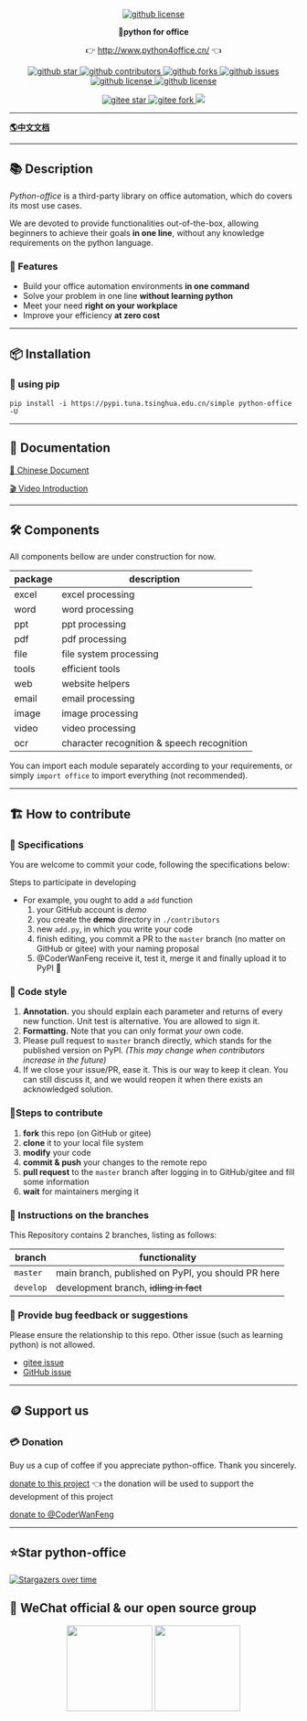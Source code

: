 <p align="center">
    <a target="_blank" href='https://github.com/CoderWanFeng/python-office'>
    <img src="http://python4office.cn/images/github-nav.jpg" alt="github license"/>
    </a>   
</p>
<p align="center">
	<strong>🍬python for office</strong>
</p>
<p align="center">
	👉 <a href="http://www.python4office.cn/">http://www.python4office.cn/</a> 👈
</p>


<p align="center" name="'github">
    <a target="_blank" href='https://github.com/CoderWanFeng/python-office'>
    <img src="https://img.shields.io/github/stars/CoderWanFeng/python-office.svg?style=social" alt="github star"/>
    </a>
    <a target="_blank" href='https://github.com/CoderWanFeng/python-office'>
    <img src="https://img.shields.io/github/contributors/CoderWanFeng/python-office" alt="github contributors"/>
    </a>
    <a target="_blank" href='https://github.com/CoderWanFeng/python-office'>
    <img src="https://img.shields.io/github/forks/CoderWanFeng/python-office" alt="github forks"/>
    </a>
    <a target="_blank" href='https://github.com/CoderWanFeng/python-office'>
    <img src="https://img.shields.io/github/issues/CoderWanFeng/python-office" alt="github issues"/>
    </a>	
    <a target="_blank" href='https://github.com/CoderWanFeng/python-office'>
    <img src="https://img.shields.io/github/issues-pr/CoderWanFeng/python-office" alt="github license"/>
    </a>
    <a target="_blank" href='https://github.com/CoderWanFeng/python-office'>
    <img src="https://img.shields.io/github/license/CoderWanFeng/python-office" alt="github license"/>
    </a>   
</p>

<p align="center" name="gitee">
	<a target="_blank" href='https://gitee.com/CoderWanFeng/python-office/'>
		<img src='https://gitee.com/CoderWanFeng/python-office/badge/star.svg?theme=dark' alt='gitee star'/>
	</a>
	<a target="_blank" href='https://github.com/CoderWanFeng/python-office'>
		<img src="https://gitee.com/CoderWanFeng/python-office/badge/fork.svg?theme=dark" alt="gitee fork"/>
	</a>
	<a href="http://www.python4office.cn/images/qq.jpg">
	<img src="https://img.shields.io/badge/QQ-163434413-orange"/></a>
</p>





-------------------------------------------------------------------------------

[**🌎中文文档**](README.md)

-------------------------------------------------------------------------------

## 📚 Description

*Python-office* is a third-party library on office automation,
which do covers its most use cases.

We are devoted to provide functionalities out-of-the-box,
allowing beginners to achieve their goals **in one line**,
without any knowledge requirements on the python language.

### 🍺 Features

- Build your office automation environments **in one command**
- Solve your problem in one line **without learning python**
- Meet your need **right on your workplace**
- Improve your efficiency **at zero cost**

-------------------------------------------------------------------------------

## 📦 Installation

### 🍊 using pip

```shell
pip install -i https://pypi.tuna.tsinghua.edu.cn/simple python-office -U
```

-------------------------------------------------------------------------------

## 📝 Documentation

[📘 Chinese Document](http://www.python4office.cn/python-office/profile/)

[🎬 Video Introduction](https://space.bilibili.com/259649365/channel/collectiondetail?sid=378950)

-------------------------------------------------------------------------------

## 🛠 Components

All components bellow are under construction for now.

| package | description                                |
|---------|--------------------------------------------|
| excel   | excel processing                           |
| word    | word processing                            |
| ppt     | ppt processing                             |
| pdf     | pdf processing                             |
| file    | file system processing                     |
| tools   | efficient tools                            |
| web     | website helpers                            |
| email   | email processing                           |
| image   | image processing                           |
| video   | video processing                           |
| ocr     | character recognition & speech recognition |

You can import each module separately according to your requirements,
or simply `import office` to import everything (not recommended).

-------------------------------------------------------------------------------

## 🏗 How to contribute

### 📐 Specifications

You are welcome to commit your code, following the specifications below:

Steps to participate in developing

- For example, you ought to add a `add` function
    1. your GitHub account is *demo*
    2. you create the **demo** directory in `./contributors`
    3. new `add.py`, in which you write your code
    4. finish editing, you commit a PR to the `master` branch (no matter on GitHub or gitee) with your naming proposal
    5. @CoderWanFeng receive it, test it, merge it and finally upload it to PyPI 🎉

### 📐 Code style

1. **Annotation.** you should explain each parameter and returns of every new function.
   Unit test is alternative. You are allowed to sign it.
2. **Formatting.** Note that you can only format *your* own code.
3. Please pull request to `master` branch directly, which stands for the published version on PyPI.
   *(This may change when contributors increase in the future)*
4. If we close your issue/PR, ease it. This is our way to keep it clean.
   You can still discuss it, and we would reopen it when there exists an acknowledged solution.

### 🧬Steps to contribute

1. **fork** this repo (on GitHub or gitee)
2. **clone** it to your local file system
3. **modify** your code
4. **commit & push** your changes to the remote repo
5. **pull request** to the `master` branch after logging in to GitHub/gitee and fill some information
6. **wait** for maintainers merging it

### 🎋 Instructions on the branches

This Repository contains 2 branches, listing as follows:

| branch    | functionality                                       |
|-----------|-----------------------------------------------------|
| `master`  | main branch, published on PyPI, you should PR here  |
| `develop` | development branch, ~~idling in fact~~              |

### 🐞 Provide bug feedback or suggestions

Please ensure the relationship to this repo.
Other issue (such as learning python) is not allowed.

- [gitee issue](https://gitee.com/CoderWanFeng/python-office/issues)
- [GitHub issue](https://github.com/CoderWanFeng/python-office/issues)

-------------------------------------------------------------------------------

## 🪙 Support us

### 💳 Donation

Buy us a cup of coffee if you appreciate python-office. Thank you sincerely.

[donate to this project](https://gitee.com/CoderWanFeng/python-office)
👈 the donation will be used to support the development of this project

[donate to @CoderWanFeng](http://python4office.cn/images/wechat-pay.jpg)


-------------------------------------------------------------------------------

## ⭐Star python-office

[![Stargazers over time](https://starchart.cc/CoderWanFeng/python-office.svg)](https://starchart.cc/CoderWanFeng/python-office)

## 📌 WeChat official & our open source group

<div align="center">
	<img src="http://www.python4office.cn/images/account-display/10-gzh.jpg" height="150">
	<img src="https://www.python-office.com/api/img-cdn/python-office.jpg" height="150">
</div>